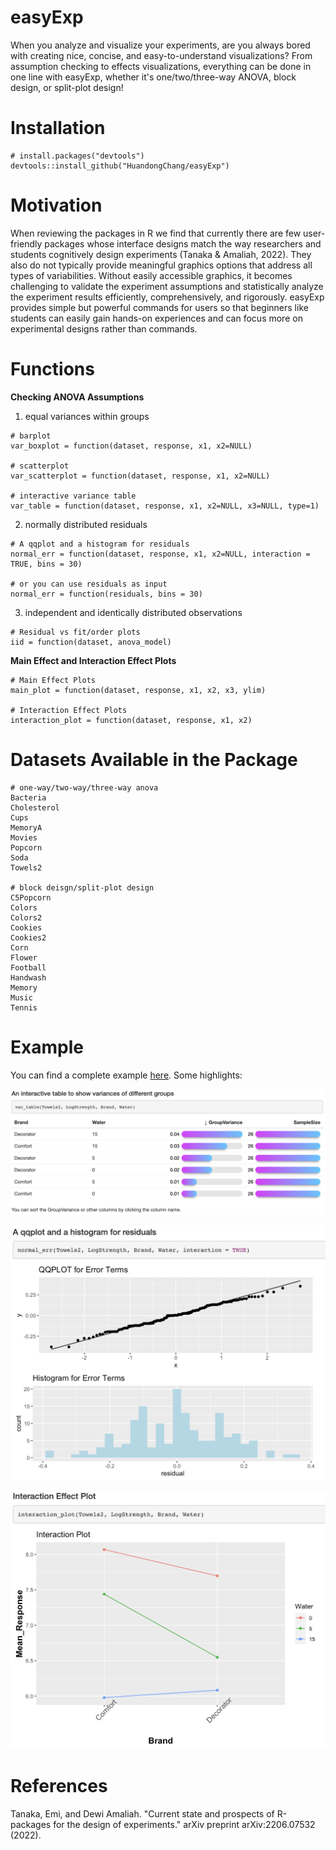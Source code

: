 # easyExp
When you analyze and visualize your experiments, are you always bored with creating nice, concise, and easy-to-understand visualizations? From assumption checking to effects visualizations, everything can be done in one line with easyExp, whether it's one/two/three-way ANOVA, block design, or split-plot design!

# Installation
```
# install.packages("devtools")
devtools::install_github("HuandongChang/easyExp")
```

# Motivation
When reviewing the packages in R we find that currently there are few user-friendly packages whose interface designs match the way researchers and students cognitively design experiments (Tanaka & Amaliah, 2022). They also do not typically provide meaningful graphics options that address all types of variabilities. Without easily accessible graphics, it becomes challenging to validate the experiment assumptions and statistically analyze the experiment results efficiently, comprehensively, and rigorously. easyExp provides simple but powerful commands for users so that beginners like students can easily gain hands-on experiences and can focus more on experimental designs rather than commands. 


# Functions
**Checking ANOVA Assumptions**


1) equal variances within groups
```
# barplot
var_boxplot = function(dataset, response, x1, x2=NULL)

# scatterplot
var_scatterplot = function(dataset, response, x1, x2=NULL)

# interactive variance table
var_table = function(dataset, response, x1, x2=NULL, x3=NULL, type=1)
```


2) normally distributed residuals
```
# A qqplot and a histogram for residuals
normal_err = function(dataset, response, x1, x2=NULL, interaction = TRUE, bins = 30)

# or you can use residuals as input
normal_err = function(residuals, bins = 30)
```

3) independent and identically distributed observations
```
# Residual vs fit/order plots
iid = function(dataset, anova_model)
```

**Main Effect and Interaction Effect Plots**
```
# Main Effect Plots
main_plot = function(dataset, response, x1, x2, x3, ylim)

# Interaction Effect Plots
interaction_plot = function(dataset, response, x1, x2)
```


# Datasets Available in the Package
```
# one-way/two-way/three-way anova
Bacteria
Cholesterol
Cups
MemoryA
Movies
Popcorn
Soda
Towels2

# block deisgn/split-plot design
C5Popcorn
Colors
Colors2
Cookies
Cookies2
Corn
Flower
Football
Handwash
Memory
Music
Tennis
```


# Example
You can find a complete example
[here](http://htmlpreview.github.io/?https://github.com/HuandongChang/easyExp/blob/main/vignettes/introduction.html). Some highlights:

![](figure/vartable.png)

![](figure/residual.png)

![](figure/interactionEffect.png)

# References
Tanaka, Emi, and Dewi Amaliah. "Current state and prospects of R-packages for the design of experiments." arXiv preprint arXiv:2206.07532 (2022).


